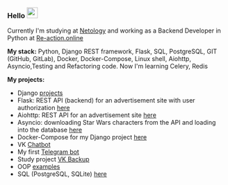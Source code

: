 ### Hello <img src="https://github.com/maryzaria/some-information/blob/main/photo/Hi.gif" width="25px">

Currently I'm studying at [Netology](https://netology.ru/programs/python?recommended_by=instant_search#/lessons) and working as a Backend Developer in Python at [Re-action.online](https://re-action.online/)

**My stack:**
Python, Django REST framework, Flask, SQL, PostgreSQL, GIT (GitHub, GitLab), Docker, Docker-Compose, Linux shell, Aiohttp, Asyncio,Testing and Refactoring code.
Now I'm learning Celery, Redis

**My projects:**
- Django [projects](https://github.com/maryzaria/Django-Netology)
- Flask: REST API (backend) for an advertisement site with user authorization [here](https://github.com/maryzaria/netology_flask/tree/main/homework)
- Aiohttp: REST API for an advertisement site [here](https://github.com/maryzaria/Aiohttp_Netology)
- Asyncio: downloading Star Wars characters from the API and loading into the database [here](https://github.com/maryzaria/Asyncio_Netology/tree/main/homework)
- Docker-Compose for my Django project [here](https://github.com/maryzaria/Docker_Compose_Netology)
- VK [Chatbot](https://github.com/maryzaria/VKinder)
- My first [Telegram bot](https://github.com/maryzaria/My-First-Telegram-Bot)
- Study project [VK Backup](https://github.com/maryzaria/VK_Backup)
- OOP [examples](https://github.com/maryzaria/courses/tree/main/OOP)
- SQL (PostgreSQL, SQLite) [here](https://github.com/maryzaria/Netology/tree/main/SQL)
<!--
**maryzaria/maryzaria** is a ✨ _special_ ✨ repository because its `README.md` (this file) appears on your GitHub profile.

Here are some ideas to get you started:

- 🔭 I’m currently working on ...
- 🌱 I’m currently learning ...
- 👯 I’m looking to collaborate on ...
- 🤔 I’m looking for help with ...
- 💬 Ask me about ...
- 📫 How to reach me: ...
- 😄 Pronouns: ...
- ⚡ Fun fact: ...
-->
